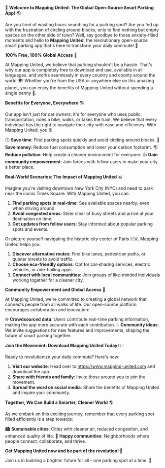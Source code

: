 🚀 **Welcome to Mapping United: The Global Open-Source Smart Parking App!** 🌎

Are you tired of wasting hours searching for a parking spot? Are you fed up with the frustration of circling around blocks, only to find nothing but empty spaces on the other side of town? Well, say goodbye to those anxiety-filled moments and hello to **Mapping United**, the revolutionary open-source smart parking app that's here to transform your daily commute! 🚗

**100% Free, 100% Global Access** 💸

At Mapping United, we believe that parking shouldn't be a hassle. That's why our app is completely free to download and use, available in all languages, and works seamlessly in every country and county around the world 🌍! Whether you're from the USA or anywhere else on this amazing planet, you can enjoy the benefits of Mapping United without spending a single penny 💸.

**Benefits for Everyone, Everywhere** 🌎

Our app isn't just for car owners; it's for everyone who uses public transportation, rides a bike, walks, or takes the train. We believe that every individual has the right to navigate their city with ease and efficiency. With Mapping United, you'll:

🕒 **Save time**: Find parking spots quickly and avoid circling around blocks.
💸 **Save money**: Reduce fuel consumption and lower your carbon footprint.
🌎 **Reduce pollution**: Help create a cleaner environment for everyone.
👍 **Gain community empowerment**: Join forces with fellow users to make your city a better place.

**Real-World Scenarios: The Impact of Mapping United** 📊

Imagine you're visiting downtown New York City (NYC) and need to park near the iconic Times Square. With Mapping United, you can:

1. **Find parking spots in real-time**: See available spaces nearby, even when driving around.
2. **Avoid congested areas**: Steer clear of busy streets and arrive at your destination on time.
3. **Get updates from fellow users**: Stay informed about popular parking spots and events.

Or picture yourself navigating the historic city center of Paris 🇫🇷. Mapping United helps you:

1. **Discover alternative routes**: Find bike lanes, pedestrian paths, or quieter streets to avoid traffic.
2. **Choose eco-friendly options**: Opt for car-sharing services, electric vehicles, or ride-hailing apps.
3. **Connect with local communities**: Join groups of like-minded individuals working together for a cleaner city.

**Community Empowerment and Global Access** 🌟

At Mapping United, we're committed to creating a global network that connects people from all walks of life. Our open-source platform encourages collaboration and innovation:

🌐 **Crowdsourced data**: Users contribute real-time parking information, making the app more accurate with each contribution.
💡 **Community ideas**: We invite suggestions for new features and improvements, shaping the future of smart parking together.

**Join the Movement: Download Mapping United Today!** 📈

Ready to revolutionize your daily commute? Here's how:

1. **Visit our website**: Head over to https://www.mapping-united.com and download the app.
2. **Share with friends and family**: Invite those around you to join the movement.
3. **Spread the word on social media**: Share the benefits of Mapping United and inspire your community.

**Together, We Can Build a Smarter, Cleaner World** 🌎

As we embark on this exciting journey, remember that every parking spot filled efficiently is a step towards:

🏙️ **Sustainable cities**: Cities with cleaner air, reduced congestion, and enhanced quality of life.
💚 **Happy communities**: Neighborhoods where people connect, collaborate, and thrive.

**Get Mapping United now and be part of the revolution! 🎉**

Join us in building a brighter future for all – one parking spot at a time. 💫
